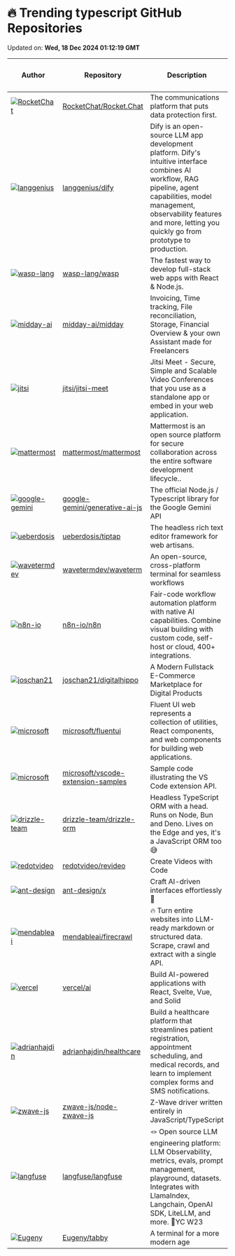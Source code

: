 # 🔥 Trending typescript GitHub Repositories

Updated on: **Wed, 18 Dec 2024 01:12:19 GMT**

| Author | Repository | Description | Language | ⭐ Total Stars | 🌟 Stars Today |
|--------|------------|-------------|----------|----------------|----------------|
| [![RocketChat](https://avatars.githubusercontent.com/u/1000217?s=40&v=4)](https://github.com/RocketChat) | [RocketChat/Rocket.Chat](https://github.com/RocketChat/Rocket.Chat) | The communications platform that puts data protection first. | TypeScript | 41234 | 74 |
| [![langgenius](https://avatars.githubusercontent.com/u/5485478?s=40&v=4)](https://github.com/langgenius) | [langgenius/dify](https://github.com/langgenius/dify) | Dify is an open-source LLM app development platform. Dify's intuitive interface combines AI workflow, RAG pipeline, agent capabilities, model management, observability features and more, letting you quickly go from prototype to production. | TypeScript | 55110 | 140 |
| [![wasp-lang](https://avatars.githubusercontent.com/u/1536647?s=40&v=4)](https://github.com/wasp-lang) | [wasp-lang/wasp](https://github.com/wasp-lang/wasp) | The fastest way to develop full-stack web apps with React & Node.js. | TypeScript | 14294 | 28 |
| [![midday-ai](https://avatars.githubusercontent.com/u/655158?s=40&v=4)](https://github.com/midday-ai) | [midday-ai/midday](https://github.com/midday-ai/midday) | Invoicing, Time tracking, File reconciliation, Storage, Financial Overview & your own Assistant made for Freelancers | TypeScript | 6295 | 28 |
| [![jitsi](https://avatars.githubusercontent.com/u/317464?s=40&v=4)](https://github.com/jitsi) | [jitsi/jitsi-meet](https://github.com/jitsi/jitsi-meet) | Jitsi Meet - Secure, Simple and Scalable Video Conferences that you use as a standalone app or embed in your web application. | TypeScript | 23429 | 6 |
| [![mattermost](https://avatars.githubusercontent.com/u/2672098?s=40&v=4)](https://github.com/mattermost) | [mattermost/mattermost](https://github.com/mattermost/mattermost) | Mattermost is an open source platform for secure collaboration across the entire software development lifecycle.. | TypeScript | 31004 | 8 |
| [![google-gemini](https://avatars.githubusercontent.com/u/10716545?s=40&v=4)](https://github.com/google-gemini) | [google-gemini/generative-ai-js](https://github.com/google-gemini/generative-ai-js) | The official Node.js / Typescript library for the Google Gemini API | TypeScript | 829 | 8 |
| [![ueberdosis](https://avatars.githubusercontent.com/u/2500670?s=40&v=4)](https://github.com/ueberdosis) | [ueberdosis/tiptap](https://github.com/ueberdosis/tiptap) | The headless rich text editor framework for web artisans. | TypeScript | 27975 | 22 |
| [![wavetermdev](https://avatars.githubusercontent.com/u/16651283?s=40&v=4)](https://github.com/wavetermdev) | [wavetermdev/waveterm](https://github.com/wavetermdev/waveterm) | An open-source, cross-platform terminal for seamless workflows | TypeScript | 6910 | 321 |
| [![n8n-io](https://avatars.githubusercontent.com/u/6249596?s=40&v=4)](https://github.com/n8n-io) | [n8n-io/n8n](https://github.com/n8n-io/n8n) | Fair-code workflow automation platform with native AI capabilities. Combine visual building with custom code, self-host or cloud, 400+ integrations. | TypeScript | 51708 | 79 |
| [![joschan21](https://avatars.githubusercontent.com/u/101584158?s=40&v=4)](https://github.com/joschan21) | [joschan21/digitalhippo](https://github.com/joschan21/digitalhippo) | A Modern Fullstack E-Commerce Marketplace for Digital Products | TypeScript | 3478 | 22 |
| [![microsoft](https://avatars.githubusercontent.com/u/14183168?s=40&v=4)](https://github.com/microsoft) | [microsoft/fluentui](https://github.com/microsoft/fluentui) | Fluent UI web represents a collection of utilities, React components, and web components for building web applications. | TypeScript | 18650 | 10 |
| [![microsoft](https://avatars.githubusercontent.com/u/4033249?s=40&v=4)](https://github.com/microsoft) | [microsoft/vscode-extension-samples](https://github.com/microsoft/vscode-extension-samples) | Sample code illustrating the VS Code extension API. | TypeScript | 8887 | 9 |
| [![drizzle-team](https://avatars.githubusercontent.com/u/29543764?s=40&v=4)](https://github.com/drizzle-team) | [drizzle-team/drizzle-orm](https://github.com/drizzle-team/drizzle-orm) | Headless TypeScript ORM with a head. Runs on Node, Bun and Deno. Lives on the Edge and yes, it's a JavaScript ORM too 😅 | TypeScript | 25172 | 28 |
| [![redotvideo](https://avatars.githubusercontent.com/u/122226645?s=40&v=4)](https://github.com/redotvideo) | [redotvideo/revideo](https://github.com/redotvideo/revideo) | Create Videos with Code | TypeScript | 2793 | 30 |
| [![ant-design](https://avatars.githubusercontent.com/u/98121322?s=40&v=4)](https://github.com/ant-design) | [ant-design/x](https://github.com/ant-design/x) | Craft AI-driven interfaces effortlessly 🤖 | TypeScript | 1893 | 25 |
| [![mendableai](https://avatars.githubusercontent.com/u/20311743?s=40&v=4)](https://github.com/mendableai) | [mendableai/firecrawl](https://github.com/mendableai/firecrawl) | 🔥 Turn entire websites into LLM-ready markdown or structured data. Scrape, crawl and extract with a single API. | TypeScript | 19994 | 190 |
| [![vercel](https://avatars.githubusercontent.com/u/205036?s=40&v=4)](https://github.com/vercel) | [vercel/ai](https://github.com/vercel/ai) | Build AI-powered applications with React, Svelte, Vue, and Solid | TypeScript | 10561 | 20 |
| [![adrianhajdin](https://avatars.githubusercontent.com/u/24898559?s=40&v=4)](https://github.com/adrianhajdin) | [adrianhajdin/healthcare](https://github.com/adrianhajdin/healthcare) | Build a healthcare platform that streamlines patient registration, appointment scheduling, and medical records, and learn to implement complex forms and SMS notifications. | TypeScript | 2157 | 5 |
| [![zwave-js](https://avatars.githubusercontent.com/u/17641229?s=40&v=4)](https://github.com/zwave-js) | [zwave-js/node-zwave-js](https://github.com/zwave-js/node-zwave-js) | Z-Wave driver written entirely in JavaScript/TypeScript | TypeScript | 789 | 15 |
| [![langfuse](https://avatars.githubusercontent.com/u/2834609?s=40&v=4)](https://github.com/langfuse) | [langfuse/langfuse](https://github.com/langfuse/langfuse) | 🪢 Open source LLM engineering platform: LLM Observability, metrics, evals, prompt management, playground, datasets. Integrates with LlamaIndex, Langchain, OpenAI SDK, LiteLLM, and more. 🍊YC W23 | TypeScript | 7226 | 32 |
| [![Eugeny](https://avatars.githubusercontent.com/u/161476?s=40&v=4)](https://github.com/Eugeny) | [Eugeny/tabby](https://github.com/Eugeny/tabby) | A terminal for a more modern age | TypeScript | 60366 | 51 |
